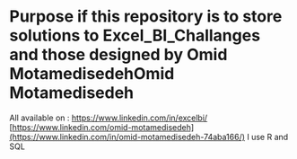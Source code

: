 # Purpose if this repository is to store solutions to Excel_BI_Challanges and those designed by Omid MotamedisedehOmid Motamedisedeh
All available on :
https://www.linkedin.com/in/excelbi/
[https://www.linkedin.com/omid-motamedisedeh](https://www.linkedin.com/in/omid-motamedisedeh-74aba166/)
I use R and SQL
